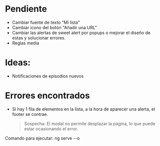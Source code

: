 # Pendiente

- Cambiar fuente de texto "Mi lista"
- Cambiar icono del botón "Añadir una URL"
- Cambiar las alertas de sweet alert por popups o mejorar el diseño de estas y solucionar errores.
- Reglas media

# Ideas:

- Notificaciones de episodios nuevos

# Errores encontrados

- Si hay 1 fila de elementos en la lista, a la hora de aparecer una alerta, el footer se contrae.
    > Sospecha: El modal no permite desplazar la página, lo que puede estar ocasionando el error.

Comando para ejecutar: ng serve --o